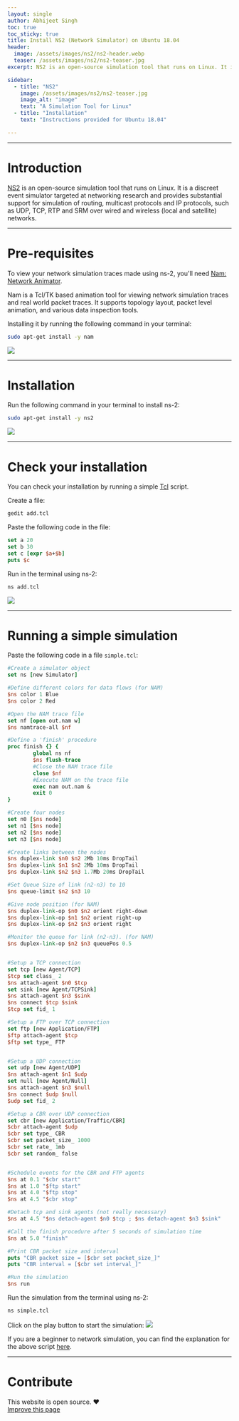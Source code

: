```yaml
---
layout: single
author: Abhijeet Singh
toc: true
toc_sticky: true
title: Install NS2 (Network Simulator) on Ubuntu 18.04
header:
  image: /assets/images/ns2/ns2-header.webp
  teaser: /assets/images/ns2/ns2-teaser.jpg
excerpt: NS2 is an open-source simulation tool that runs on Linux. It is a discreet event simulator targeted at networking research and provides substantial support for simulation of routing, multicast protocols and IP protocols, such as UDP, TCP, RTP and SRM over wired and wireless (local and satellite) networks.

sidebar:
  - title: "NS2"
    image: /assets/images/ns2/ns2-teaser.jpg
    image_alt: "image"
    text: "A Simulation Tool for Linux"
  - title: "Installation"
    text: "Instructions provided for Ubuntu 18.04"

---
```

<!-- Add post written in markdown below -->

---

# Introduction

[NS2](http://nsnam.sourceforge.net/wiki/index.php/User_Information) is an open-source simulation tool that runs on Linux. It is a discreet event simulator targeted at networking research and provides substantial support for simulation of routing, multicast protocols and IP protocols, such as UDP, TCP, RTP and SRM over wired and wireless (local and satellite) networks.

---

# Pre-requisites

To view your network simulation traces made using ns-2, you'll need [Nam: Network Animator](https://www.isi.edu/nsnam/nam/).

Nam is a Tcl/TK based animation tool for viewing network simulation traces and real world packet traces. It supports topology layout, packet level animation, and various data inspection tools.

Installing it by running the following command in your terminal:
```sh
sudo apt-get install -y nam
```
![](/assets/images/ns2/ss2.png)

---

# Installation

Run the following command in your terminal to install ns-2:
```sh
sudo apt-get install -y ns2
```
![](/assets/images/ns2/ss1.png)

---

# Check your installation

You can check your installation by running a simple [Tcl](https://www.tcl.tk/about/language.html) script.

Create a file:
```sh
gedit add.tcl
```
Paste the following code in the file:
```tcl
set a 20
set b 30
set c [expr $a+$b]
puts $c
```
Run in the terminal using ns-2:
```sh
ns add.tcl
```
![](/assets/images/ns2/ss3.png)

---

# Running a simple simulation

Paste the following code in a file `simple.tcl`:
```tcl
#Create a simulator object
set ns [new Simulator]

#Define different colors for data flows (for NAM)
$ns color 1 Blue
$ns color 2 Red

#Open the NAM trace file
set nf [open out.nam w]
$ns namtrace-all $nf

#Define a 'finish' procedure
proc finish {} {
        global ns nf
        $ns flush-trace
        #Close the NAM trace file
        close $nf
        #Execute NAM on the trace file
        exec nam out.nam &
        exit 0
}

#Create four nodes
set n0 [$ns node]
set n1 [$ns node]
set n2 [$ns node]
set n3 [$ns node]

#Create links between the nodes
$ns duplex-link $n0 $n2 2Mb 10ms DropTail
$ns duplex-link $n1 $n2 2Mb 10ms DropTail
$ns duplex-link $n2 $n3 1.7Mb 20ms DropTail

#Set Queue Size of link (n2-n3) to 10
$ns queue-limit $n2 $n3 10

#Give node position (for NAM)
$ns duplex-link-op $n0 $n2 orient right-down
$ns duplex-link-op $n1 $n2 orient right-up
$ns duplex-link-op $n2 $n3 orient right

#Monitor the queue for link (n2-n3). (for NAM)
$ns duplex-link-op $n2 $n3 queuePos 0.5


#Setup a TCP connection
set tcp [new Agent/TCP]
$tcp set class_ 2
$ns attach-agent $n0 $tcp
set sink [new Agent/TCPSink]
$ns attach-agent $n3 $sink
$ns connect $tcp $sink
$tcp set fid_ 1

#Setup a FTP over TCP connection
set ftp [new Application/FTP]
$ftp attach-agent $tcp
$ftp set type_ FTP


#Setup a UDP connection
set udp [new Agent/UDP]
$ns attach-agent $n1 $udp
set null [new Agent/Null]
$ns attach-agent $n3 $null
$ns connect $udp $null
$udp set fid_ 2

#Setup a CBR over UDP connection
set cbr [new Application/Traffic/CBR]
$cbr attach-agent $udp
$cbr set type_ CBR
$cbr set packet_size_ 1000
$cbr set rate_ 1mb
$cbr set random_ false


#Schedule events for the CBR and FTP agents
$ns at 0.1 "$cbr start"
$ns at 1.0 "$ftp start"
$ns at 4.0 "$ftp stop"
$ns at 4.5 "$cbr stop"

#Detach tcp and sink agents (not really necessary)
$ns at 4.5 "$ns detach-agent $n0 $tcp ; $ns detach-agent $n3 $sink"

#Call the finish procedure after 5 seconds of simulation time
$ns at 5.0 "finish"

#Print CBR packet size and interval
puts "CBR packet size = [$cbr set packet_size_]"
puts "CBR interval = [$cbr set interval_]"

#Run the simulation
$ns run
```
Run the simulation from the terminal using ns-2:
```sh
ns simple.tcl
```
Click on the play button to start the simulation:
![](/assets/images/ns2/ss4.png)

If you are a beginner to network simulation, you can find the explanation for the above script [here](http://nile.wpi.edu/NS/simple_ns.html).

---

# Contribute

This website is open source. :hearts:  
[Improve this page](https://github.com/cseas/cseas.github.io/blob/master/_posts/2018-11-11-ns2.md)